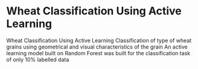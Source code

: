 # Wheat Classification Using Active Learning
Wheat Classification Using Active Learning
Classification of type of wheat grains using geometrical and visual characteristics of the grain
An active learning model built on Random Forest was built for the classification task of only 10% labelled data
